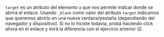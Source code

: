 `target` es un atributo del elemento `a` que nos permite indicar donde se abrirá el enlace. Usando `_blank` como valor del atributo `target` indicamos que queremos abrirlo en una nueva ventana/pestaña (dependiendo del navegador y dispositivo). Si no lo hiciste todavía, probá haciendo click ahora en el enlace y mirá la diferencia con el ejercicio anterior :wink:.